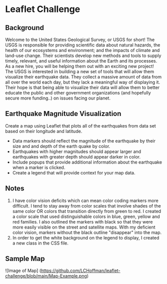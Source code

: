 # Leaflet Challenge

## Background
Welcome to the United States Geological Survey, or USGS for short! The USGS is responsible for providing scientific data about natural hazards, the health of our ecosystems and environment; and the impacts of climate and land-use change. Their scientists develop new methods and tools to supply timely, relevant, and useful information about the Earth and its processes. As a new hire, you will be helping them out with an exciting new project!  The USGS is interested in building a new set of tools that will allow them visualize their earthquake data. They collect a massive amount of data from all over the world each day, but they lack a meaningful way of displaying it. Their hope is that being able to visualize their data will allow them to better educate the public and other government organizations (and hopefully secure more funding..) on issues facing our planet.

## Earthquake Magnitude Visualization
Create a map using Leaflet that plots all of the earthquakes from data set based on their longitude and latitude.
 * Data markers should reflect the magnitude of the earthquake by their size and and depth of the earth quake by color.
 * Earthquakes with higher magnitudes should appear larger and earthquakes with greater depth should appear darker in color.
 * Include popups that provide additional information about the earthquake when a marker is clicked.
 * Create a legend that will provide context for your map data.

## Notes
 1. I have color vision deficits which can mean color coding markers more difficult.  I tend to stay away from color scales that involve shades of the same color OR colors that transition directly from green to red.  I created a color scale that used distinguishable colors in blue, green, yellow and red families.  I also outlined the markers with black so that they were more easily visible on the street and satellite maps.  With my deficient color vision, markers without the black outline "disappear" into the map.
 2. In order to get the white background on the legend to display, I created a new class in the CSS file.
 
 ## Sample Map
 ![Image of Map] (https://github.com/LCHoffman/leaflet-challenge/blob/main/Map-Example.png)
